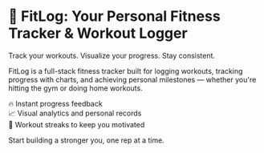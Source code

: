 # 💪 FitLog: Your Personal Fitness Tracker & Workout Logger

Track your workouts. Visualize your progress. Stay consistent.

FitLog is a full-stack fitness tracker built for logging workouts, tracking progress with charts, and achieving personal milestones — whether you're hitting the gym or doing home workouts.

🔥 Instant progress feedback  
📈 Visual analytics and personal records  
📅 Workout streaks to keep you motivated  

Start building a stronger you, one rep at a time.
